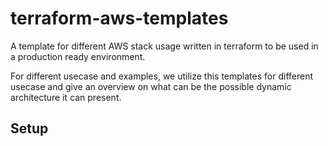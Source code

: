 # terraform-aws-templates
A template for different AWS stack usage written in terraform to be used in a production ready environment.

For different usecase and examples, we utilize this templates for different usecase and give an overview on what can be
the possible dynamic architecture it can present.

## Setup
